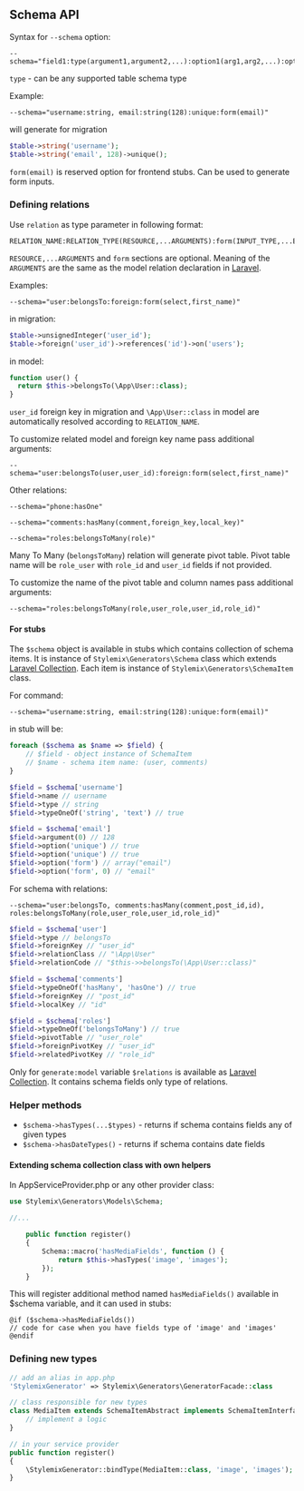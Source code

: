 ## Schema API

Syntax for `--schema` option:
```
--schema="field1:type(argument1,argument2,...):option1(arg1,arg2,...):option2(arg1,arg2,...):..."
```

`type` - can be any supported table schema type


Example:
```
--schema="username:string, email:string(128):unique:form(email)"
```

will generate for migration
```php
$table->string('username');
$table->string('email', 128)->unique();
```

`form(email)` is reserved option for frontend stubs. Can be used to generate form inputs.


### Defining relations

Use `relation` as type parameter in following format:
```
RELATION_NAME:RELATION_TYPE(RESOURCE,...ARGUMENTS):form(INPUT_TYPE,...EXTRA_ARGS)
```

`RESOURCE,...ARGUMENTS` and `form` sections are optional.
Meaning of the `ARGUMENTS` are the same as the model relation declaration in [Laravel](https://laravel.com/docs/5.6/eloquent-relationships).

Examples:
```
--schema="user:belongsTo:foreign:form(select,first_name)"
```

in migration:
```php
$table->unsignedInteger('user_id');
$table->foreign('user_id')->references('id')->on('users');
```

in model:
```php
function user() {
  return $this->belongsTo(\App\User::class);
}
```
`user_id` foreign key in migration and `\App\User::class` in model are automatically resolved according to `RELATION_NAME`.

To customize related model and foreign key name pass additional arguments:
```
--schema="user:belongsTo(user,user_id):foreign:form(select,first_name)"
```

Other relations:
```
--schema="phone:hasOne"

--schema="comments:hasMany(comment,foreign_key,local_key)"

--schema="roles:belongsToMany(role)"
```

Many To Many (`belongsToMany`) relation will generate pivot table.
Pivot table name will be `role_user` with `role_id` and `user_id` fields if not provided.

To customize the name of the pivot table and column names pass additional arguments:
```
--schema="roles:belongsToMany(role,user_role,user_id,role_id)"
```

#### For stubs

The `$schema` object is available in stubs which contains collection of schema items. It is instance of `Stylemix\Generators\Schema` class which extends [Laravel Collection](https://laravel.com/docs/5.6/collections).
Each item is instance of `Stylemix\Generators\SchemaItem` class.

For command:
```
--schema="username:string, email:string(128):unique:form(email)"
```
in stub will be:
```php
foreach ($schema as $name => $field) {
	// $field - object instance of SchemaItem
	// $name - schema item name: (user, comments)
}

$field = $schema['username']
$field->name // username
$field->type // string
$field->typeOneOf('string', 'text') // true

$field = $schema['email']
$field->argument(0) // 128
$field->option('unique') // true
$field->option('unique') // true
$field->option('form') // array("email")
$field->option('form', 0) // "email"
```

For schema with relations:
```
--schema="user:belongsTo, comments:hasMany(comment,post_id,id), roles:belongsToMany(role,user_role,user_id,role_id)"
```

```php
$field = $schema['user']
$field->type // belongsTo
$field->foreignKey // "user_id"
$field->relationClass // "\App\User"
$field->relationCode // "$this->>belongsTo(\App\User::class)"

$field = $schema['comments']
$field->typeOneOf('hasMany', 'hasOne') // true
$field->foreignKey // "post_id"
$field->localKey // "id"

$field = $schema['roles']
$field->typeOneOf('belongsToMany') // true
$field->pivotTable // "user_role"
$field->foreignPivotKey // "user_id"
$field->relatedPivotKey // "role_id"
```

Only for `generate:model` variable `$relations` is available as [Laravel Collection](https://laravel.com/docs/5.6/collections).
It contains schema fields only type of relations.

### Helper methods

* `$schema->hasTypes(...$types)` - returns if schema contains fields any of given types
* `$schema->hasDateTypes()` - returns if schema contains date fields


#### Extending schema collection class with own helpers
In AppServiceProvider.php or any other provider class:
```php
use Stylemix\Generators\Models\Schema;

//...

    public function register()
    {
        Schema::macro('hasMediaFields', function () {
            return $this->hasTypes('image', 'images');
        });
    }

```
This will register additional method named `hasMediaFields()` available in $schema variable, and it can used in stubs:

```blade
@if ($schema->hasMediaFields())
// code for case when you have fields type of 'image' and 'images'
@endif

```


### Defining new types

```php
// add an alias in app.php
'StylemixGenerator' => Stylemix\Generators\GeneratorFacade::class
```

```php
// class responsible for new types
class MediaItem extends SchemaItemAbstract implements SchemaItemInterface {
    // implement a logic
}
```

```php
// in your service provider
public function register()
{
    \StylemixGenerator::bindType(MediaItem::class, 'image', 'images');
}
```